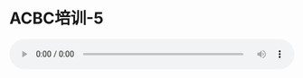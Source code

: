 # ACBC培训-5

<audio style="width: 100%;" preload="false" controls controlslist="nodownload"><source src="//cdn.simai.ml/audio/mp3/old/12155.mp3" type="audio/mpeg">Your browser does not support the audio element.</audio>


